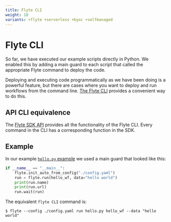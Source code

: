 ```yaml
---
title: Flyte CLI
weight: 10
variants: +flyte +serverless +byoc +selfmanaged
---
```


# Flyte CLI

So far, we have executed our example scripts directly in Python. We enabled this by adding a main guard to each script that called the appropriate Flyte command to deploy the code.

Deploying and executing code programmatically as we have been doing is a powerful feature, but there are cases where you want to deploy and run workflows from the command line.
[The Flyte CLI](../api-reference/flyte-cli) provides a convenient way to do this.

## API CLI equivalence

The [Flyte SDK API](../api-reference/flyte-sdk) provides all the functionality of the Flyte CLI.
Every command in the CLI has a corresponding function in the SDK.

## Example

In our example [`hello.py` example](./getting-started) we used a main guard that looked like this:

```python
if __name__ == "__main__":
    flyte.init_auto_from_config("./config.yaml")
    run = flyte.run(hello_wf, data="hello world")
    print(run.name)
    print(run.url)
    run.wait(run)
```

The equivalent `flyte CLI` command is:

```shell
$ flyte --config ./config.yaml run hello.py hello_wf --data "hello world"
```
